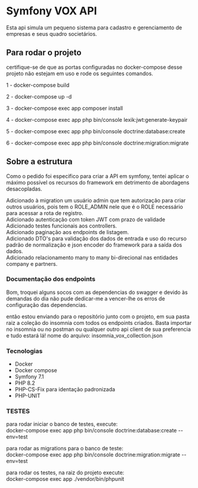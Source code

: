 # Symfony VOX API 

Esta api simula um pequeno sistema para cadastro e gerenciamento de empresas e seus quadro societários.
## Para rodar o projeto

certifique-se de que as portas configuradas no docker-compose desse projeto não estejam em uso e rode os seguintes comandos.

1 - docker-compose build

2 - docker-compose up -d

3 - docker-compose exec app composer install

4 - docker-compose exec app php bin/console lexik:jwt:generate-keypair

5 - docker-compose exec app php bin/console doctrine:database:create

6 - docker-compose exec app php bin/console doctrine:migration:migrate

## Sobre a estrutura

Como o pedido foi especifico para criar a API em symfony, tentei aplicar o máximo possível os recursos do framework em detrimento
de abordagens desacopladas.<br>

Adicionado à migration um usuário admin que tem autorização para criar outros usuários, pois tem o ROLE_ADMIN nele que é o ROLE necessário para acessar a rota de registro.  <br>
Adicionado autenticação com token JWT com prazo de validade<br>
Adicionado testes funcionais aos controllers.<br>
Adicionado paginação aos endpoints de listagem.<br>
Adicionado DTO's para validação dos dados de entrada e uso do recurso padrão de normalização e json encoder do framework para a saída dos dados.<br>
Adicionado relacionamento many to many bi-direcional nas entidades company e partners.<br>

### Documentação dos endpoints

Bom, troquei alguns socos com as dependencias do swagger e devido às demandas do dia não pude dedicar-me a vencer-lhe os erros de configuração das dependencias.

então estou enviando para o repositório junto com o projeto, em sua pasta raiz a coleção do insomnia com todos os endpoints 
criados. Basta importar no insomnia ou no postman ou qualquer outro api client de sua preferencia e tudo estará lá! 
nome do arquivo: insomnia_vox_collection.json


### Tecnologias

- Docker
- Docker compose
- Symfony 7.1
- PHP 8.2
- PHP-CS-Fix para identação padronizada
- PHP-UNIT

### TESTES 

para rodar iniciar o banco de testes, execute: <br>
docker-compose exec app php bin/console doctrine:database:create --env=test <br>

para rodar as migrations para o banco de teste: <br>
docker-compose exec app php bin/console doctrine:migration:migrate --env=test <br>

para rodar os testes, na raiz do projeto execute: <br>
docker-compose exec app ./vendor/bin/phpunit <br>
